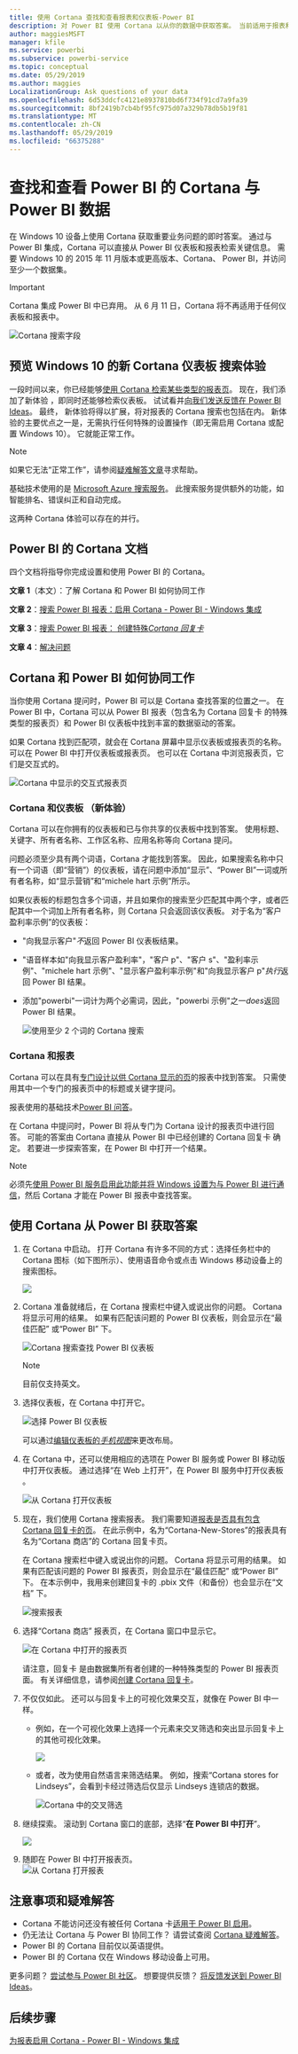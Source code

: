```yaml
---
title: 使用 Cortana 查找和查看报表和仪表板-Power BI
description: 对 Power BI 使用 Cortana 以从你的数据中获取答案。 当前适用于报表和仪表板。
author: maggiesMSFT
manager: kfile
ms.service: powerbi
ms.subservice: powerbi-service
ms.topic: conceptual
ms.date: 05/29/2019
ms.author: maggies
LocalizationGroup: Ask questions of your data
ms.openlocfilehash: 6d53ddcfc4121e8937810bd6f734f91cd7a9fa39
ms.sourcegitcommit: 8bf2419b7cb4bf95fc975d07a329b78db5b19f81
ms.translationtype: MT
ms.contentlocale: zh-CN
ms.lasthandoff: 05/29/2019
ms.locfileid: "66375288"
---
```

# <a name="find-and-view-your-power-bi-data-with-cortana-for-power-bi"></a>查找和查看 Power BI 的 Cortana 与 Power BI 数据
在 Windows 10 设备上使用 Cortana 获取重要业务问题的即时答案。 通过与 Power BI 集成，Cortana 可以直接从 Power BI 仪表板和报表检索关键信息。 需要 Windows 10 的 2015 年 11 月版本或更高版本、Cortana、 Power BI，并访问至少一个数据集。

> [!IMPORTANT]
> Cortana 集成 Power BI 中已弃用。 从 6 月 11 日，Cortana 将不再适用于任何仪表板和报表中。

![Cortana 搜索字段](media/service-cortana-intro/power-bi-cortana-searchbox.png)

## <a name="preview-the-new-cortana-dashboard-search-experience-for-windows-10"></a>预览 Windows 10 的新 Cortana 仪表板  搜索体验
一段时间以来，你已经能够[使用 Cortana 检索某些类型的报表页](service-cortana-answer-cards.md)。 现在，我们添加了新体验  ，即同时还能够检索仪表板。 试试看并[向我们发送反馈在 Power BI Ideas](https://ideas.powerbi.com/forums/265200-power-bi)。 最终，  新体验将得以扩展，将对报表的 Cortana 搜索也包括在内。  新体验的主要优点之一是，无需执行任何特殊的设置操作（即无需启用 Cortana 或配置 Windows 10）。 它就能正常工作。

> [!NOTE]
> 如果它无法“正常工作”，请参阅[疑难解答文章](service-cortana-troubleshoot.md)寻求帮助。
> 
> 

基础技术使用的是 [Microsoft Azure 搜索服务](https://docs.microsoft.com/azure/search/)。 此搜索服务提供额外的功能，如智能排名、错误纠正和自动完成。

这两种 Cortana 体验可以存在的并行。

## <a name="cortana-for-power-bi-documentation"></a>Power BI 的 Cortana 文档
四个文档将指导你完成设置和使用 Power BI 的 Cortana。

**文章 1**（本文）：了解 Cortana 和 Power BI 如何协同工作

**文章 2**：[搜索 Power BI 报表：启用 Cortana - Power BI - Windows 集成](service-cortana-enable.md)

**文章 3**：[搜索 Power BI 报表： 创建特殊*Cortana 回复卡*](service-cortana-answer-cards.md)

**文章 4**：[解决问题](service-cortana-troubleshoot.md)

## <a name="how-cortana-and-power-bi-work-together"></a>Cortana 和 Power BI 如何协同工作
当你使用 Cortana 提问时，Power BI 可以是 Cortana 查找答案的位置之一。 在 Power BI 中，Cortana 可以从 Power BI 报表（包含名为 Cortana 回复卡  的特殊类型的报表页）和 Power BI 仪表板中找到丰富的数据驱动的答案。

如果 Cortana 找到匹配项，就会在 Cortana 屏幕中显示仪表板或报表页的名称。 可以在 Power BI 中打开仪表板或报表页。 也可以在 Cortana 中浏览报表页，它们是交互式的。

![Cortana 中显示的交互式报表页](media/service-cortana-intro/power-bi-report-cortana-s.png)

### <a name="cortana-and-dashboards-the-new-experience"></a>Cortana 和仪表板  （新体验）
Cortana 可以在你拥有的仪表板和已与你共享的仪表板中找到答案。 使用标题、关键字、所有者名称、工作区名称、应用名称等向 Cortana 提问。

问题必须至少具有两个词语，Cortana 才能找到答案。 因此，如果搜索名称中只有一个词语（即“营销”）的仪表板，请在问题中添加“显示”、“Power BI”一词或所有者名称，如“显示营销”和“michele hart 示例”所示。 

如果仪表板的标题包含多个词语，并且如果你的搜索至少匹配其中两个字，或者匹配其中一个词加上所有者名称，则 Cortana 只会返回该仪表板。 对于名为“客户盈利率示例”的仪表板： 

* "向我显示客户"*不*返回 Power BI 仪表板结果。   
* "语音样本如"向我显示客户盈利率"，"客户 p"、"客户 s"、"盈利率示例"、"michele hart 示例"、"显示客户盈利率示例"和"向我显示客户 p"*执行*返回 Power BI 结果。
* 添加"powerbi"一词计为两个必需词，因此，"powerbi 示例"之一*does*返回 Power BI 结果。 
  
    ![使用至少 2 个词的 Cortana 搜索](media/service-cortana-intro/power-bi-cortana-2-words.png)

### <a name="cortana-and-reports"></a>Cortana 和报表
 Cortana 可以在具有[专门设计以供 Cortana 显示的页](service-cortana-answer-cards.md)的报表中找到答案。 只需使用其中一个专门的报表页中的标题或关键字提问。  

报表使用的基础技术[Power BI 问答](power-bi-tutorial-q-and-a.md)。

在 Cortana 中提问时，Power BI 将从专门为 Cortana 设计的报表页中进行回答。 可能的答案由 Cortana 直接从 Power BI 中已经创建的 Cortana 回复卡  确定。  若要进一步探索答案，在 Power BI 中打开一个结果。

> [!NOTE]
> 必须先[使用 Power BI 服务启用此功能并将 Windows 设置为与 Power BI 进行通信](service-cortana-enable.md)，然后 Cortana 才能在 Power BI 报表中查找答案。  
> 
> 

## <a name="using-cortana-to-get-answers-from-power-bi"></a>使用 Cortana 从 Power BI 获取答案
1. 在 Cortana 中启动。  打开 Cortana 有许多不同的方式：选择任务栏中的 Cortana 图标（如下图所示）、使用语音命令或点击 Windows 移动设备上的搜索图标。
   
     ![](media/service-cortana-intro/power-bi-cortana-searchbox.png)
2. Cortana 准备就绪后，在 Cortana 搜索栏中键入或说出你的问题。 Cortana 将显示可用的结果。 如果有匹配该问题的 Power BI 仪表板，则会显示在“最佳匹配”  或“Power BI”  下。
   
     ![Cortana 搜索查找 Power BI 仪表板](media/service-cortana-intro/power-bi-cortana-search-hr.png "Cortana 查找 Power BI 仪表板")
   
   > [!NOTE]
   > 目前仅支持英文。
   > 
   > 
3. 选择仪表板，在 Cortana 中打开它。

    ![选择 Power BI 仪表板](media/service-cortana-intro/power-bi-cortana-dashboard.png "选择 Power BI 仪表板")

    可以通过[编辑仪表板的*手机视图*](service-create-dashboard-mobile-phone-view.md)来更改布局。 

1. 在 Cortana 中，还可以使用相应的选项在 Power BI 服务或 Power BI 移动版中打开仪表板。 通过选择“在 Web 上打开”，在 Power BI 服务中打开仪表板  。 
   
   ![从 Cortana 打开仪表板](media/service-cortana-intro/power-bi-dashboard-opens.png "从 Cortana 打开仪表板")   
4. 现在，我们使用 Cortana 搜索报表。 我们需要知道[报表是否具有包含 Cortana 回复卡的页](service-cortana-answer-cards.md)。 在此示例中，名为“Cortana-New-Stores”的报表具有名为“Cortana 商店”的 Cortana 回复卡页。  
   
     在 Cortana 搜索栏中键入或说出你的问题。 Cortana 将显示可用的结果。 如果有匹配该问题的 Power BI 报表页，则会显示在“最佳匹配”  或“Power BI”  下。 在本示例中，我用来创建回复卡的 .pbix 文件（和备份）也会显示在“文档”  下。
   
     ![搜索报表](media/service-cortana-intro/power-bi-cortana-search3-m.png "搜索报表") 
5. 选择“Cortana 商店”  报表页，在 Cortana 窗口中显示它。
   
    ![在 Cortana 中打开的报表页](media/service-cortana-intro/power-bi-report-cortana-opens.png "在 Cortana 中打开的报表页")   
   
    请注意，回复卡  是由数据集所有者创建的一种特殊类型的 Power BI 报表页面。  有关详细信息，请参阅[创建 Cortana 回复卡](service-cortana-answer-cards.md)。
6. 不仅仅如此。 还可以与回复卡上的可视化效果交互，就像在 Power BI 中一样。
   
   * 例如，在一个可视化效果上选择一个元素来交叉筛选和突出显示回复卡上的其他可视化效果。
     
     ![](media/service-cortana-intro/power-bi-cortana-filtered-new.png)
   * 或者，改为使用自然语言来筛选结果。  例如，搜索“Cortana stores for Lindseys”，会看到卡经过筛选后仅显示 Lindseys 连锁店的数据。
     
     ![Cortana 中的交叉筛选](media/service-cortana-intro/power-bi-cortana-filtered-2.png "Cortana 中的交叉筛选")
7. 继续探索。 滚动到 Cortana 窗口的底部，选择“**在 Power BI 中打开**”。
   
     ![](media/service-cortana-intro/power-bi-cortana-open-new.png)
8. 随即在 Power BI 中打开报表页。    
     ![从 Cortana 打开报表](media/service-cortana-intro/power-bi-cortana-open2.png "在 Cortana 搜索中打开的 Cortana 回复卡")

## <a name="considerations-and-troubleshooting"></a>注意事项和疑难解答
* Cortana 不能访问还没有被任何 Cortana 卡[适用于 Power BI 启用](service-cortana-enable.md)。
* 仍无法让 Cortana 与 Power BI 协同工作？  请尝试查阅 [Cortana 疑难解答](service-cortana-troubleshoot.md)。
* Power BI 的 Cortana 目前仅以英语提供。
* Power BI 的 Cortana 仅在 Windows 移动设备上可用。

更多问题？ [尝试参与 Power BI 社区](http://community.powerbi.com/)。
想要提供反馈？ [将反馈发送到 Power BI Ideas](https://ideas.powerbi.com/forums/265200-power-bi)。

## <a name="next-steps"></a>后续步骤
[为报表启用 Cortana - Power BI - Windows 集成](service-cortana-enable.md)

